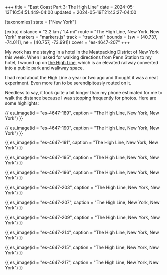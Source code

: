 +++
title = "East Coast Part 3: The High Line"
date = 2024-05-13T16:54:51.449-04:00
updated = 2024-05-19T21:43:27-04:00

[taxonomies]
state = ["New York"]

[extra]
distance = "2.2 km / 1.4 mi"
route = "The High Line, New York, New York"
markers = "markers.js"
track = "track.kml"
bounds = {sw = [40.737, -74.011], ne = [40.757, -73.991]}
cover = "es-4647-207"
+++

My work has me staying in a hotel in the Meatpacking District of New York this week. When I asked for walking directions from Penn Station to my hotel, I wound up on [the High Line](https://www.thehighline.org/), which is an elevated railway converted into a public park and walkway space.

<!-- more -->

I had read about the High Line a year or two ago and thought it was a neat experiment. Even more fun to be serendipitously routed on it.

Needless to say, it took quite a bit longer than my phone estimated for me to walk the distance because I was stopping frequently for photos. Here are some highlights:

{{ es_image(id = "es-4647-189", caption = "The High Line, New York, New York") }}

{{ es_image(id = "es-4647-190", caption = "The High Line, New York, New York") }}

{{ es_image(id = "es-4647-191", caption = "The High Line, New York, New York") }}

{{ es_image(id = "es-4647-195", caption = "The High Line, New York, New York") }}

{{ es_image(id = "es-4647-196", caption = "The High Line, New York, New York") }}

{{ es_image(id = "es-4647-203", caption = "The High Line, New York, New York") }}

{{ es_image(id = "es-4647-207", caption = "The High Line, New York, New York") }}

{{ es_image(id = "es-4647-209", caption = "The High Line, New York, New York") }}

{{ es_image(id = "es-4647-214", caption = "The High Line, New York, New York") }}

{{ es_image(id = "es-4647-215", caption = "The High Line, New York, New York") }}

{{ es_image(id = "es-4647-217", caption = "The High Line, New York, New York") }}
